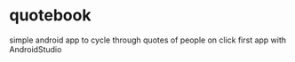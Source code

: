 # quotebook
simple android app to cycle through quotes of people on click
first app with AndroidStudio
